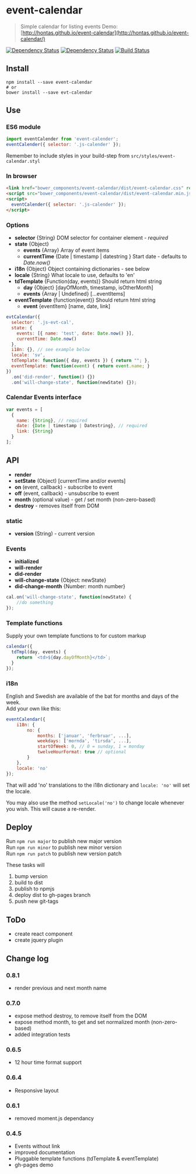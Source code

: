 # event-calendar

> Simple calendar for listing events Demo: [http://hontas.github.io/event-calendar](http://hontas.github.io/event-calendar/)

[![Dependency Status](https://david-dm.org/hontas/event-calendar.svg)](https://david-dm.org/hontas/event-calendar)
[![Dependency Status](https://david-dm.org/hontas/event-calendar/dev-status.svg)](https://david-dm.org/hontas/event-calendar#info=devDependencies)
[![Build Status](https://travis-ci.org/hontas/event-calendar.svg)](https://travis-ci.org/hontas/event-calendar)

## Install
```shell
npm install --save event-calendar
# or
bower install --save evt-calendar
```

## Use
### ES6 module
```js
import eventCalender from 'event-calender';
eventCalender({ selector: '.js-calender' });
```

Remember to include styles in your build-step from `src/styles/event-calendar.styl`

### In browser
```html
<link href="bower_components/event-calendar/dist/event-calendar.css" rel="stylesheet">
<script src="bower_components/event-calendar/dist/event-calendar.min.js"></script>
<script>
  eventCalender({ selector: '.js-calender' });
</script>
```

### Options
- **selector** {String} DOM selector for container element - *required*
- **state** {Object}
    - **events** {Array} Array of event items
    - **currentTime** {Date | timestamp | datestring } Start date - defaults to *Date.now()*
- **i18n** {Object} Object containing dictionaries - see below
- **locale** {String} What locale to use, defaults to 'en'
- **tdTemplate** {Function(day, events)} Should return html string    
    - **day** {Object} [dayOfMonth, timestamp, isOtherMonth]
    - **events** {Array | Undefined} [...eventItems]
- **eventTemplate** {function(event)} Should return html string
    - **event** {eventItem} [name, date, link]

```js
evtCalendar({
  selector: '.js-evt-cal',
  state: {
    events: [{ name: 'test', date: Date.now() }],
    currentTime: Date.now()
  },
  i18n: {}, // see example below
  locale: 'sv',
  tdTemplate: function({ day, events }) { return ""; },
  eventTemplate: function(event) { return event.name; }
})
  .on('did-render', function() {})
  .on('will-change-state', function(newState) {});
```

### Calendar Events interface
```js
var events = [
  {
    name: {String}, // required
    date: {Date | timestamp | Datestring}, // required
    link: {String}
  }
];
```

## API
- **render**
- **setState** (Object) [currentTime and/or events]
- **on** (event, callback) - subscribe to event
- **off** (event, callback) - unsubscribe to event
- **month** (optional value) - get / set month (non-zero-based)
- **destroy** - removes itself from DOM

### static
- **version** (String) - current version

### Events
- **initialized**
- **will-render**
- **did-render**
- **will-change-state** {Object: newState}
- **did-change-month** {Number: month number}

```js
cal.on('will-change-state', function(newState) {
    //do something
});
```

### Template functions
Supply your own template functions to for custom markup

```js
calendar({
  tdTmpl(day, events) {
    return `<td>${day.dayOfMonth}</td>`;
  }
});
```

### i18n
English and Swedish are available of the bat for months and days of the week.  
Add your own like this:
```js
eventCalendar({
    i18n: {
        no: {
            months: ['januar', 'ferbruar', ...],
            weekdays: ['mornda', 'tirsda', ...],
            startOfWeek: 0, // 0 = sunday, 1 = monday
            twelveHourFormat: true // optional
        }
    },
    locale: 'no'
});
```
That will add 'no' translations to the i18n dictionary and `locale: 'no'` will set the locale.

You may also use the method `setLocale('no')` to change locale whenever you wish. This will cause a re-render.

## Deploy
Run `npm run major` to publish new major version  
Run `npm run minor` to publish new minor version  
Run `npm run patch` to publish new version patch

These tasks will

1. bump version
2. build to dist
3. publish to npmjs
4. deploy dist to gh-pages branch
5. push new git-tags

## ToDo
- create react component
- create jquery plugin

## Change log

### 0.8.1
- render previous and next month name

### 0.7.0
- expose method destroy, to remove itself from the DOM
- expose method month, to get and set normalized month (non-zero-based)
- added integration tests

### 0.6.5
- 12 hour time format support

### 0.6.4
- Responsive layout

### 0.6.1
- removed moment.js dependancy

### 0.4.5
- Events without link
- improved documentation
- Pluggable template functions (tdTemplate & eventTemplate)
- gh-pages demo
